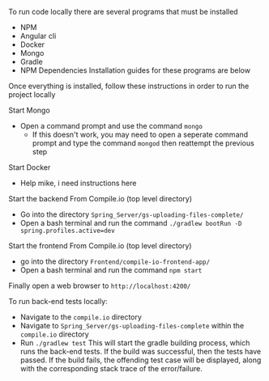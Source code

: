 To run code locally there are several programs that must be installed
* NPM
* Angular cli
* Docker
* Mongo
* Gradle
* NPM Dependencies
Installation guides for these programs are below

Once everything is installed, follow these instructions in order to run the project locally

Start Mongo
* Open a command prompt and use the command `mongo`
  * If this doesn't work, you may need to open a seperate command prompt and type the command `mongod` then reattempt the previous step

Start Docker
* Help mike, i need instructions here

Start the backend
From Compile.io (top level directory)
* Go into the directory `Spring_Server/gs-uploading-files-complete/`
* Open a bash terminal and run the command `./gradlew bootRun -D spring.profiles.active=dev`

Start the frontend
From Compile.io (top level directory)
* go into the directory `Frontend/compile-io-frontend-app/`
* Open a bash terminal and run the command `npm start`

Finally open a web browser to `http://localhost:4200/`

To run back-end tests locally:
* Navigate to the `compile.io` directory
* Navigate to `Spring_Server/gs-uploading-files-complete` within the `compile.io` directory
* Run `./gradlew test`
This will start the gradle building process, which runs the back-end tests.
If the build was successful, then the tests have passed. 
If the build fails, the offending test case will be displayed, along with the corresponding stack trace of the error/failure.

